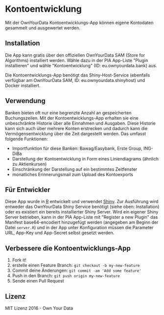 # Kontoentwicklung

Mit der OwnYourData Kontoentwicklungs-App können eigene Kontodaten gesammelt und ausgewertet werden.  


## Installation

Die App kann gratis über den offiziellen OwnYourData SAM (Store for Algorithms) installiert werden. Wähle dazu in der PIA App-Liste "Plugin installieren" und wähle "Kontoentwicklung" (ID: eu.ownyourdata.bank) aus.

Die Kontoentwicklungs-App benötigt das Shiny-Host-Service (ebenfalls verfügbar am OwnYourData SAM, ID: eu.ownyourdata.shinyhost) und Docker installiert.


## Verwendung

Banken bieten oft nur eine begrenzte Anzahl an gespeicherten Buchungszeilen. Mit der Kontoentwicklungs-App erhalten sie eine unbeschränkte Historie über alle Einnahmen und Ausgaben. Diese Historie kann sich auch über mehrere Konten erstrecken und dadurch kann die Vermögensentwicklung über die Zeit dargestellt werden. Das umfasst folgende Funktionen:

* Importfunktion für diese Banken: Bawag/Easybank, Erste Group, ING-DiBa
* Darstellung der Kontoentwicklung in Form eines Liniendiagrams (ähnlich zu Aktienkursen)
* Einschränkung der Darstellung auf ein bestimmtes Zeitfenster
* monatliches Erinnerungsmail zum Upload des Kontoexports


## Für Entwickler  

Diese App wurde in [R](https://cran.r-project.org/) entwickelt und verwendet [Shiny](http://shiny.rstudio.com/). Zur Ausführung wird entweder das OwnYourData Shiny Service benötigt (siehe oben: Installation) oder es existiert ein bereits installierter Shiny Server. Wird ein eigener Shiny Server betrieben, kann in der PIA App-Liste mit "Register a new Plugin" das Manifest base64-encodiert hinzugefügt werden (angegeben am Beginn der Datei `server.R`) und in der App unter Konfiguration müssen die Parameter URL, App-Key und App-Secret selbst gesetzt werden.


## Verbessere die Kontoentwicklungs-App

1. Fork it!
2. erstelle einen Feature Branch: `git checkout -b my-new-feature`
3. Commit deine Änderungen: `git commit -am 'Add some feature'`
4. Push in den Branch: `git push origin my-new-feature`
5. Sende einen Pull Request

## Lizenz

MIT Lizenz 2016 - Own Your Data